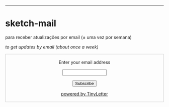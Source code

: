 ---

# sketch-mail

para receber atualizações por email (± uma vez por semana)

*to get updates by email (about once a week)*

<form style="border:1px solid #ccc;padding:3px;text-align:center;" action="https://tinyletter.com/villares" method="post" target="popupwindow" onsubmit="window.open('https://tinyletter.com/villares', 'popupwindow', 'scrollbars=yes,width=800,height=600');return true"><p><label for="tlemail">Enter your email address</label></p><p><input type="text" style="width:140px" name="email" id="tlemail" /></p><input type="hidden" value="1" name="embed"/><input type="submit" value="Subscribe" /><p><a href="https://tinyletter.com" target="_blank">powered by TinyLetter</a></p></form>
